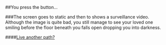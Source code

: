 ##You press the button...

###The screen goes to static and then to shows a surveillance video. Although the image is quite bad, you still manage to see your loved one smiling before the floor beneath you falls open dropping you into darkness.

####[Live another path?](../../begin.md)